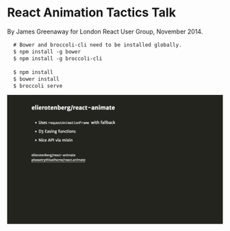 # React Animation Tactics Talk

By James Greenaway for London React User Group, November 2014.

```
  # Bower and broccoli-cli need to be installed globally.
  $ npm install -g bower
  $ npm install -g broccoli-cli
  
  $ npm install
  $ bower install
  $ broccoli serve
```

![Slideshow](slideshow.gif)
